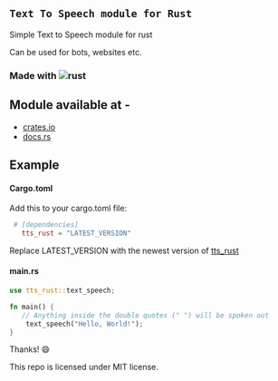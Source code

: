 ## `Text To Speech module for Rust`

Simple Text to Speech module for rust

Can be used for bots, websites etc.

### Made with ![rust](https://img.shields.io/badge/Rust-black?style=for-the-badge&logo=rust&logoColor=#E57324)

## Module available at -

- [crates.io](https://crates.io/crates/tts_rust)
- [docs.rs](https://docs.rs/tts_rust/0.1.0)

## Example

#### Cargo.toml

Add this to your cargo.toml file:

```toml
 # [dependencies]
   tts_rust = "LATEST_VERSION"
```
Replace LATEST_VERSION with the newest version of [tts_rust](https://crates.io/crates/tts_rust)
#### main.rs

```rust
use tts_rust::text_speech;

fn main() {
   // Anything inside the double quotes (" ") will be spoken out
    text_speech("Hello, World!");
}


```

Thanks! :smile:

This repo is licensed under MIT license.
